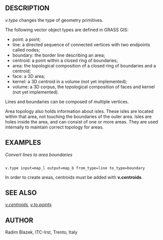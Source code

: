 
## DESCRIPTION

*v.type* changes the type of geometry primitives.

The following vector object types are defined in GRASS GIS:

* point: a point;
* line: a directed sequence of connected vertices with two endpoints called nodes;
* boundary: the border line describing an area;
* centroid: a point within a closed ring of boundaries;
* area: the topological composition of a closed ring of boundaries and a centroid;
* face: a 3D area;
* kernel: a 3D centroid in a volume (not yet implemented);
* volume: a 3D corpus, the topological composition of faces and kernel (not yet implemented).

Lines and boundaries can be composed of multiple vertices.

Area topology also holds information about isles. These isles are located
within that area, not touching the boundaries of the outer area. Isles
are holes inside the area, and can consist of one or more areas. They are
used internally to maintain correct topology for areas.

## EXAMPLES

*Convert lines to area boundaries*

```

v.type input=map_l output=map_b from_type=line to_type=boundary

```

In order to create areas, centroids must be added with **v.centroids**.

## SEE ALSO

*[v.centroids](v.centroids.html),
[v.to.points](v.to.points.html)*

## AUTHOR

Radim Blazek, ITC-Irst, Trento, Italy

